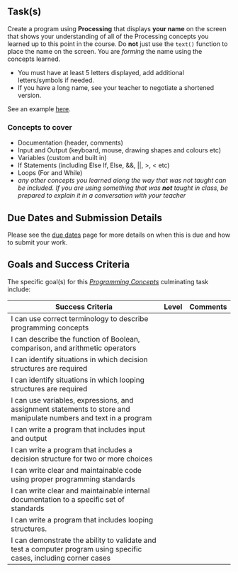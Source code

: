## Task(s)

Create a program using **Processing** that displays **your name** on the screen that shows your understanding of all of the Processing concepts you learned up to this point in the course.  Do **not** just use the ```text()``` function to place the name on the screen.  You are _forming_ the name using the concepts learned.

* You must have at least 5 letters displayed, add additional letters/symbols if needed.
* If you have a long name, see your teacher to negotiate a shortened version.

See an example [here](http://mrseidel.com/culminating/2O_Culminating_Seidel.gif).

### Concepts to cover
* Documentation (header, comments)
* Input and Output (keyboard, mouse, drawing shapes and colours etc)
* Variables (custom and built in)
* If Statements (including Else If, Else, &&, ||, >, < etc)
* Loops (For and While)
* _any other concepts you learned along the way that was not taught can be included.  If you are using something that was **not** taught in class, be prepared to explain it in a conversation with your teacher_



## Due Dates and Submission Details
Please see the [due dates](./Due-Dates-and-Submission-Details) page for more details on when this is due and how to submit your work.

## Goals and Success Criteria

The specific goal(s) for this [_Programming Concepts_](./images/ICS2O.jpg) culminating task include:  

| Success Criteria                         | Level | Comments |
| ---------------------------------------- | ----- | -------- |
| I can use correct terminology to describe programming concepts | | | |
| I can describe the function of Boolean, comparison, and arithmetic operators | | | |
| I can identify situations in which decision structures are required | | | |
| I can identify situations in which looping structures are required | | | |
| I can use variables, expressions, and assignment statements to store and manipulate numbers and text in a program | | | |
| I can write a program that includes input and output | | | |
| I can write a program that includes a decision structure for two or more choices | | | |
| I can write clear and maintainable code using proper programming standards | | | |
| I can write clear and maintainable internal documentation to a specific set of standards | | | |
| I can write a program that includes looping structures.  | | | |
| I can demonstrate the ability to validate and test a computer program using specific cases, including corner cases | | | |





